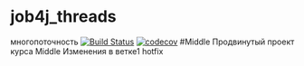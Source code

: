 # job4j_threads

многопоточность
[![Build Status](https://app.travis-ci.com/AlekseySapsay/job4j_grabber.svg?branch=master)](https://app.travis-ci.com/AlekseySapsay/job4j_grabber)
[![codecov](https://codecov.io/gh/AlekseySapsay/job4j_grabber/branch/master/graph/badge.svg?token=TL4J4BGHTJ)](https://codecov.io/gh/AlekseySapsay/job4j_grabber)
#Middle
Продвинутый проект курса Middle
Изменения в ветке1 hotfix